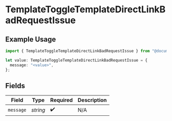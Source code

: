 # TemplateToggleTemplateDirectLinkBadRequestIssue

## Example Usage

```typescript
import { TemplateToggleTemplateDirectLinkBadRequestIssue } from "@documenso/sdk-typescript/models/errors";

let value: TemplateToggleTemplateDirectLinkBadRequestIssue = {
  message: "<value>",
};
```

## Fields

| Field              | Type               | Required           | Description        |
| ------------------ | ------------------ | ------------------ | ------------------ |
| `message`          | *string*           | :heavy_check_mark: | N/A                |